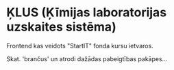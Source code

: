 # ĶLUS (Ķīmijas laboratorijas uzskaites sistēma)
Frontend kas veidots "StartIT" fonda kursu ietvaros.

Skat. 'brančus' un atrodi dažādas pabeigtības pakāpes...
